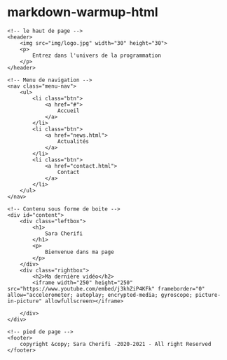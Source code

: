 # markdown-warmup-html
<!DOCTYPE html>
<html>
<head>
	<title>Mon site</title>
	<meta charset="utf-8">
	<link rel="stylesheet" type="text/css" href="css/style.css">
</head>
<body>
	

	<!-- le haut de page -->
	<header>
		<img src="img/logo.jpg" width="30" height="30">
		<p>
			Entrez dans l'univers de la programmation 
		</p>
	</header>

	<!-- Menu de navigation -->
	<nav class="menu-nav">
		<ul>
			<li class="btn">
				<a href="#">
					Accueil
				</a>
			</li>
			<li class="btn">
				<a href="news.html">
					Actualités
				</a>
			</li>
			<li class="btn">
				<a href="contact.html">
					Contact
				</a>
			</li>
		</ul>
	</nav>

	<!-- Contenu sous forme de boite -->
	<div id="content"> 
		<div class="leftbox">
			<h1>
				Sara Cherifi
			</h1>
			<p>
				Bienvenue dans ma page 
			</p>
		</div>
		<div class="rightbox">
			<h2>Ma dernière vidéo</h2>
			<iframe width="250" height="250" src="https://www.youtube.com/embed/j3khZiP4KFk" frameborder="0" allow="accelerometer; autoplay; encrypted-media; gyroscope; picture-in-picture" allowfullscreen></iframe>
			
		</div>
	</div>

	<!-- pied de page -->
	<footer>
		copyright &copy; Sara Cherifi -2020-2021 - All right Reserved 
	</footer>

<!-- 	<h2 class="headline">
		welcome!
	</h2>
	<p class="welcome">
		Bienvenue sur mon site, N'hésitez pas à commander une pizza
	</p>
	<p class="Sara">
		Aujourd'hui c'est un gâteau au chocolat
	</p>
	<a href="http://google.com/" target="_blanche">
		lien vers google
	</a>
	<img src="img/logo.jpg" width="50" height="50">	 -->
</body>
</html>
